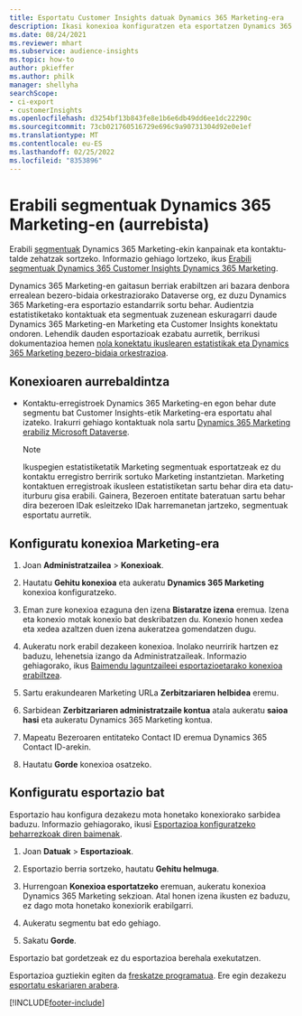 ```yaml
---
title: Esportatu Customer Insights datuak Dynamics 365 Marketing-era
description: Ikasi konexioa konfiguratzen eta esportatzen Dynamics 365 Marketing-era.
ms.date: 08/24/2021
ms.reviewer: mhart
ms.subservice: audience-insights
ms.topic: how-to
author: pkieffer
ms.author: philk
manager: shellyha
searchScope:
- ci-export
- customerInsights
ms.openlocfilehash: d3254bf13b843fe8e1b6e6db49dd6ee1dc22290c
ms.sourcegitcommit: 73cb021760516729e696c9a90731304d92e0e1ef
ms.translationtype: MT
ms.contentlocale: eu-ES
ms.lasthandoff: 02/25/2022
ms.locfileid: "8353896"
---
```

# <a name="use-segments-in-dynamics-365-marketing-preview"></a>Erabili segmentuak Dynamics 365 Marketing-en (aurrebista)



Erabili [segmentuak](segments.md) Dynamics 365 Marketing-ekin kanpainak eta kontaktu-talde zehatzak sortzeko. Informazio gehiago lortzeko, ikus [Erabili segmentuak Dynamics 365 Customer Insights Dynamics 365 Marketing](/dynamics365/marketing/customer-insights-segments).

Dynamics 365 Marketing-en gaitasun berriak erabiltzen ari bazara denbora errealean bezero-bidaia orkestraziorako Dataverse org, ez duzu Dynamics 365 Marketing-era esportazio estandarrik sortu behar. Audientzia estatistiketako kontaktuak eta segmentuak zuzenean eskuragarri daude Dynamics 365 Marketing-en Marketing eta Customer Insights konektatu ondoren. Lehendik dauden esportazioak ezabatu aurretik, berrikusi dokumentazioa hemen [nola konektatu ikuslearen estatistikak eta Dynamics 365 Marketing bezero-bidaia orkestrazioa](/dynamics365/marketing/real-time-marketing-ci-profile).

## <a name="prerequisite-for-a-connection"></a>Konexioaren aurrebaldintza

- Kontaktu-erregistroek Dynamics 365 Marketing-en egon behar dute segmentu bat Customer Insights-etik Marketing-era esportatu ahal izateko. Irakurri gehiago kontaktuak nola sartu [Dynamics 365 Marketing erabiliz Microsoft Dataverse](connect-power-query.md).

  > [!NOTE]
  > Ikuspegien estatistiketatik Marketing segmentuak esportatzeak ez du kontaktu erregistro berririk sortuko Marketing instantzietan. Marketing kontaktuen erregistroak ikusleen estatistiketan sartu behar dira eta datu-iturburu gisa erabili. Gainera, Bezeroen entitate bateratuan sartu behar dira bezeroen IDak esleitzeko IDak harremanetan jartzeko, segmentuak esportatu aurretik.

## <a name="set-up-connection-to-marketing"></a>Konfiguratu konexioa Marketing-era

1. Joan **Administratzailea** > **Konexioak**.

1. Hautatu **Gehitu konexioa** eta aukeratu **Dynamics 365 Marketing** konexioa konfiguratzeko.

1. Eman zure konexioa ezaguna den izena **Bistaratze izena** eremua. Izena eta konexio motak konexio bat deskribatzen du. Konexio honen xedea eta xedea azaltzen duen izena aukeratzea gomendatzen dugu.

1. Aukeratu nork erabil dezakeen konexioa. Inolako neurririk hartzen ez baduzu, lehenetsia izango da Administratzaileak. Informazio gehiagorako, ikus [Baimendu laguntzaileei esportazioetarako konexioa erabiltzea](connections.md#allow-contributors-to-use-a-connection-for-exports).

1. Sartu erakundearen Marketing URLa **Zerbitzariaren helbidea** eremu.

1. Sarbidean **Zerbitzariaren administratzaile kontua** atala aukeratu **saioa hasi** eta aukeratu Dynamics 365 Marketing kontua.

1. Mapeatu Bezeroaren entitateko Contact ID eremua Dynamics 365 Contact ID-arekin.

1. Hautatu **Gorde** konexioa osatzeko. 

## <a name="configure-an-export"></a>Konfiguratu esportazio bat

Esportazio hau konfigura dezakezu mota honetako konexiorako sarbidea baduzu. Informazio gehiagorako, ikusi [Esportazioa konfiguratzeko beharrezkoak diren baimenak](export-destinations.md#set-up-a-new-export).

1. Joan **Datuak** > **Esportazioak**.

1. Esportazio berria sortzeko, hautatu **Gehitu helmuga**.

1. Hurrengoan **Konexioa esportatzeko** eremuan, aukeratu konexioa Dynamics 365 Marketing sekzioan. Atal honen izena ikusten ez baduzu, ez dago mota honetako konexiorik erabilgarri.

1. Aukeratu segmentu bat edo gehiago.

1. Sakatu **Gorde**.

Esportazio bat gordetzeak ez du esportazioa berehala exekutatzen.

Esportazioa guztiekin egiten da [freskatze programatua](system.md#schedule-tab). Ere egin dezakezu [esportatu eskariaren arabera](export-destinations.md#run-exports-on-demand). 

[!INCLUDE[footer-include](../includes/footer-banner.md)]
